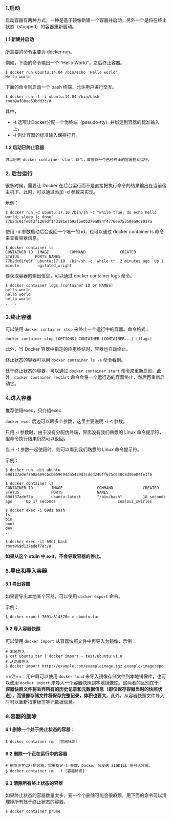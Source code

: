 ### 1.启动
启动容器有两种方式，一种是基于镜像新建一个容器并启动，另外一个是将在终止状态（stopped）的容器重新启动。
#### 1.1 新建并启动
所需要的命令主要为 docker run。

例如，下面的命令输出一个 “Hello World”，之后终止容器。
```
$ docker run ubuntu:14.04 /bin/echo 'Hello world'
Hello world
```
下面的命令则启动一个 bash 终端，允许用户进行交互。
```
$ docker run -t -i ubuntu:14.04 /bin/bash
root@af8bae53bdd3:/#
```
其中，
- -t 选项让Docker分配一个伪终端（pseudo-tty）并绑定到容器的标准输入上，
- -i 则让容器的标准输入保持打开。

#### 1.2 启动已终止容器
```
可以利用 docker container start 命令，直接将一个已经终止的容器启动运行。
```

### 2. 后台运行
很多时候，需要让 Docker 在后台运行而不是直接把执行命令的结果输出在当前宿主机下。此时，可以通过添加 -d 参数来实现。

示例：
```
$ docker run -d ubuntu:17.10 /bin/sh -c "while true; do echo hello world; sleep 1; done"
77b2dc01fe0f3f1265df143181e7b9af5e05279a884f4776ee75350ea9d8017a
```
使用 -d 参数启动后会返回一个唯一的 id，也可以通过 docker container ls 命令来查看容器信息。
```
$ docker container ls
CONTAINER ID  IMAGE         COMMAND               CREATED        STATUS       PORTS NAMES
77b2dc01fe0f  ubuntu:17.10  /bin/sh -c 'while tr  2 minutes ago  Up 1 minute        agitated_wright
```

要获取容器的输出信息，可以通过 docker container logs 命令。
```
$ docker container logs [container ID or NAMES]
hello world
hello world
hello world
. . .
```

### 3.终止容器
可以使用 ```docker container stop``` 来终止一个运行中的容器。命令格式：
```
docker container stop [OPTIONS] CONTAINER [CONTAINER...] [flags]
```

此外，当 Docker 容器中指定的应用终结时，容器也自动终止。

终止状态的容器可以用 ```docker container ls -a``` 命令看到。

处于终止状态的容器，可以通过 ```docker container start``` 命令来重新启动。此外，```docker container restart``` 命令会将一个运行态的容器终止，然后再重新启动它。

### 4.进入容器
推荐使用exec，只介绍exec.

```docker exec``` 后边可以跟多个参数，这里主要说明 -i -t 参数。

只用 -i 参数时，由于没有分配伪终端，界面没有我们熟悉的 Linux 命令提示符，但命令执行结果仍然可以返回。

当 -i -t 参数一起使用时，则可以看到我们熟悉的 Linux 命令提示符。

示例：
```
$ docker run -dit ubuntu
69d137adef7a8a689cbcb059e94da5489d3cddd240ff675c640c8d96e84fe1f6

$ docker container ls
CONTAINER ID        IMAGE               COMMAND             CREATED             STATUS              PORTS               NAMES
69d137adef7a        ubuntu:latest       "/bin/bash"         18 seconds ago      Up 17 seconds                           zealous_swirles

$ docker exec -i 69d1 bash
ls
bin
boot
dev
...

$ docker exec -it 69d1 bash
root@69d137adef7a:/#
```
**如果从这个 stdin 中 exit，不会导致容器的停止。**

### 5.导出和导入容器
#### 5.1 导出容器
如果要导出本地某个容器，可以使用 ```docker export``` 命令。

示例：
```
$ docker export 7691a814370e > ubuntu.tar
```

#### 5.2 导入容器快照
可以使用 ```docker import``` 从容器快照文件中再导入为镜像，示例：

```
# 本地导入
$ cat ubuntu.tar | docker import - test/ubuntu:v1.0
# 从网络导入
$ docker import http://example.com/exampleimage.tgz example/imagerepo
```

==注==：用户既可以使用 ```docker load``` 来导入镜像存储文件到本地镜像库，也可以使用 ```docker import``` 来导入一个容器快照到本地镜像库。这两者的区别在于：**容器快照文件将丢弃所有的历史记录和元数据信息（即仅保存容器当时的快照状态），而镜像存储文件将保存完整记录，体积也要大**。此外，从容器快照文件导入时可以重新指定标签等元数据信息。

### 6.容器的删除
#### 6.1 删除一个处于终止状态的容器：
```
$ docker container rm  [容器标识]
```

#### 6.2 删除一个正在运行中的容器
```
# 删除正在运行的容器，需要指定-f 参数，Docker 会发送 SIGKILL 信号给容器。
$ docker container rm  -f [容器标识]
```

#### 6.3 清除所有终止状态的容器
如果终止状态的容器数量太多，要一个个删除可能会很麻烦，用下面的命令可以清理掉所有处于终止状态的容器。
```
$ docker container prune
```
